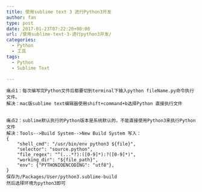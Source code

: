 ```yaml
---
title: 使用sublime text 3 进行Python3开发
author: fan
type: post
date: 2017-01-23T07:22:20+00:00
url: /使用sublime-text-3-进行python3开发/
categories:
  - Python
  - 工具
tags:
  - Python
  - Sublime Text

---
```

    痛点1：每次编写完Python文件后都要切到terminal下输入python fileName.py命令执行文件。
    解决：mac版sublime text编辑器使用shift+command+b选择Python 直接执行文件
    

    痛点2：sublime默认执行的Python版本是系统默认的，不能直接使用Python3来执行Python文件
    解决：Tools-->Build System-->New Build System 写入：
    {
        "shell_cmd": "/usr/bin/env python3 ${file}",
        "selector": "source.python",
        "file_regex": "^(...*?):([0-9]*):?([0-9]*)",
        "working_dir": "${file_path}",
        "env": {"PYTHONIOENCODING": "utf8"},
    }
    保存为/Packages/User/python3.sublime-build
    然后选择环境为python3即可